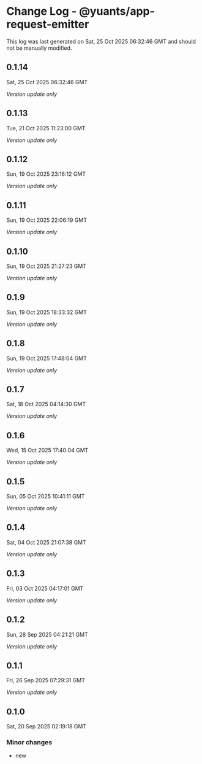 # Change Log - @yuants/app-request-emitter

This log was last generated on Sat, 25 Oct 2025 06:32:46 GMT and should not be manually modified.

## 0.1.14
Sat, 25 Oct 2025 06:32:46 GMT

_Version update only_

## 0.1.13
Tue, 21 Oct 2025 11:23:00 GMT

_Version update only_

## 0.1.12
Sun, 19 Oct 2025 23:16:12 GMT

_Version update only_

## 0.1.11
Sun, 19 Oct 2025 22:06:19 GMT

_Version update only_

## 0.1.10
Sun, 19 Oct 2025 21:27:23 GMT

_Version update only_

## 0.1.9
Sun, 19 Oct 2025 18:33:32 GMT

_Version update only_

## 0.1.8
Sun, 19 Oct 2025 17:48:04 GMT

_Version update only_

## 0.1.7
Sat, 18 Oct 2025 04:14:30 GMT

_Version update only_

## 0.1.6
Wed, 15 Oct 2025 17:40:04 GMT

_Version update only_

## 0.1.5
Sun, 05 Oct 2025 10:41:11 GMT

_Version update only_

## 0.1.4
Sat, 04 Oct 2025 21:07:38 GMT

_Version update only_

## 0.1.3
Fri, 03 Oct 2025 04:17:01 GMT

_Version update only_

## 0.1.2
Sun, 28 Sep 2025 04:21:21 GMT

_Version update only_

## 0.1.1
Fri, 26 Sep 2025 07:29:31 GMT

_Version update only_

## 0.1.0
Sat, 20 Sep 2025 02:19:18 GMT

### Minor changes

- new

